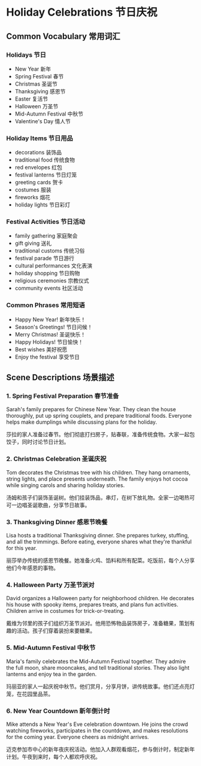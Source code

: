 # Holiday Celebrations 节日庆祝

## Common Vocabulary 常用词汇

### Holidays 节日
- New Year 新年
- Spring Festival 春节
- Christmas 圣诞节
- Thanksgiving 感恩节
- Easter 复活节
- Halloween 万圣节
- Mid-Autumn Festival 中秋节
- Valentine's Day 情人节

### Holiday Items 节日用品
- decorations 装饰品
- traditional food 传统食物
- red envelopes 红包
- festival lanterns 节日灯笼
- greeting cards 贺卡
- costumes 服装
- fireworks 烟花
- holiday lights 节日彩灯

### Festival Activities 节日活动
- family gathering 家庭聚会
- gift giving 送礼
- traditional customs 传统习俗
- festival parade 节日游行
- cultural performances 文化表演
- holiday shopping 节日购物
- religious ceremonies 宗教仪式
- community events 社区活动

### Common Phrases 常用短语
- Happy New Year! 新年快乐！
- Season's Greetings! 节日问候！
- Merry Christmas! 圣诞快乐！
- Happy Holidays! 节日愉快！
- Best wishes 美好祝愿
- Enjoy the festival 享受节日

## Scene Descriptions 场景描述

### 1. Spring Festival Preparation 春节准备
Sarah's family prepares for Chinese New Year. They clean the house thoroughly, put up spring couplets, and prepare traditional foods. Everyone helps make dumplings while discussing plans for the holiday.

莎拉的家人准备过春节。他们彻底打扫房子，贴春联，准备传统食物。大家一起包饺子，同时讨论节日计划。

### 2. Christmas Celebration 圣诞庆祝
Tom decorates the Christmas tree with his children. They hang ornaments, string lights, and place presents underneath. The family enjoys hot cocoa while singing carols and sharing holiday stories.

汤姆和孩子们装饰圣诞树。他们挂装饰品，串灯，在树下放礼物。全家一边喝热可可一边唱圣诞歌曲，分享节日故事。

### 3. Thanksgiving Dinner 感恩节晚餐
Lisa hosts a traditional Thanksgiving dinner. She prepares turkey, stuffing, and all the trimmings. Before eating, everyone shares what they're thankful for this year.

丽莎举办传统的感恩节晚餐。她准备火鸡、馅料和所有配菜。吃饭前，每个人分享他们今年感恩的事物。

### 4. Halloween Party 万圣节派对
David organizes a Halloween party for neighborhood children. He decorates his house with spooky items, prepares treats, and plans fun activities. Children arrive in costumes for trick-or-treating.

戴维为邻里的孩子们组织万圣节派对。他用恐怖物品装饰房子，准备糖果，策划有趣的活动。孩子们穿着装扮来要糖果。

### 5. Mid-Autumn Festival 中秋节
Maria's family celebrates the Mid-Autumn Festival together. They admire the full moon, share mooncakes, and tell traditional stories. They also light lanterns and enjoy tea in the garden.

玛丽亚的家人一起庆祝中秋节。他们赏月，分享月饼，讲传统故事。他们还点亮灯笼，在花园里品茶。

### 6. New Year Countdown 新年倒计时
Mike attends a New Year's Eve celebration downtown. He joins the crowd watching fireworks, participates in the countdown, and makes resolutions for the coming year. Everyone cheers as midnight arrives.

迈克参加市中心的新年夜庆祝活动。他加入人群观看烟花，参与倒计时，制定新年计划。午夜到来时，每个人都欢呼庆祝。 